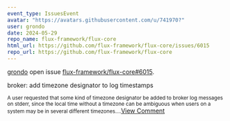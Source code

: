 ```yaml
---
event_type: IssuesEvent
avatar: "https://avatars.githubusercontent.com/u/741970?"
user: grondo
date: 2024-05-29
repo_name: flux-framework/flux-core
html_url: https://github.com/flux-framework/flux-core/issues/6015
repo_url: https://github.com/flux-framework/flux-core
---
```


<a href='https://github.com/grondo' target='_blank'>grondo</a> open issue <a href='https://github.com/flux-framework/flux-core/issues/6015' target='_blank'>flux-framework/flux-core#6015</a>.

<p>broker: add timezone designator to log timestamps</p><small>A user requested that some kind of timezone designator be added to broker log messages on stderr, since the local time without a timezone can be ambiguous when users on a system may be in several different timezones....</small><a href='https://github.com/flux-framework/flux-core/issues/6015' target='_blank'>View Comment</a>